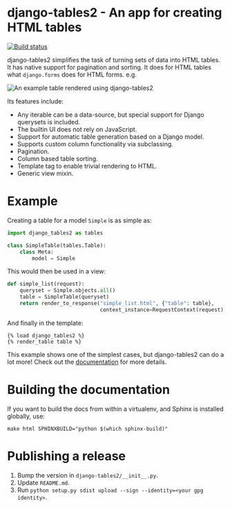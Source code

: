# django-tables2 - An app for creating HTML tables

[![Build status](https://travis-ci.org/bradleyayers/django-tables2.svg)](https://travis-ci.org/bradleyayers/django-tables2)

django-tables2 simplifies the task of turning sets of data into HTML tables. It
has native support for pagination and sorting. It does for HTML tables what
`django.forms` does for HTML forms. e.g.

![An example table rendered using django-tables2](http://dl.dropbox.com/u/33499139/django-tables2/example.png)

Its features include:

- Any iterable can be a data-source, but special support for Django querysets is included.
- The builtin UI does not rely on JavaScript.
- Support for automatic table generation based on a Django model.
- Supports custom column functionality via subclassing.
- Pagination.
- Column based table sorting.
- Template tag to enable trivial rendering to HTML.
- Generic view mixin.

# Example

Creating a table for a model `Simple` is as simple as:

```python
import django_tables2 as tables

class SimpleTable(tables.Table):
    class Meta:
        model = Simple
```

This would then be used in a view:

```python
def simple_list(request):
    queryset = Simple.objects.all()
    table = SimpleTable(queryset)
    return render_to_response("simple_list.html", {"table": table},
                              context_instance=RequestContext(request))
```

And finally in the template:

```
{% load django_tables2 %}
{% render_table table %}
```

This example shows one of the simplest cases, but django-tables2 can do a lot
more! Check out the [documentation](http://django-tables2.readthedocs.org/en/latest/) for more details.


# Building the documentation

If you want to build the docs from within a virtualenv, and Sphinx is installed
globally, use:

    make html SPHINXBUILD="python $(which sphinx-build)"


# Publishing a release

1. Bump the version in `django-tables2/__init__.py`.
2. Update `README.md`.
3. Run `python setup.py sdist upload --sign --identity=<your gpg identity>`.
